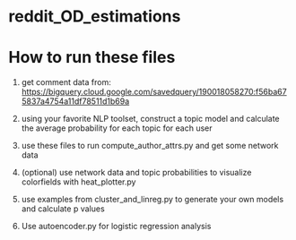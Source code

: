 # reddit_OD_estimations


# How to run these files
1. get comment data from: https://bigquery.cloud.google.com/savedquery/190018058270:f56ba675837a4754a11df78511d1b69a

2. using your favorite NLP toolset, construct a topic model and calculate the average probability for each topic for each user

3. use these files to run compute_author_attrs.py and get some network data

4. (optional) use network data and topic probabilities to visualize colorfields with heat_plotter.py

5. use examples from cluster_and_linreg.py to generate your own models and calculate p values

6. Use autoencoder.py for logistic regression analysis
